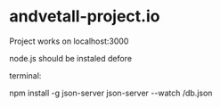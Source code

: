 # andvetall-project.io

Project works on localhost:3000

node.js should be instaled defore


terminal:

  npm install -g json-server
  json-server  --watch  <link to file>/db.json
